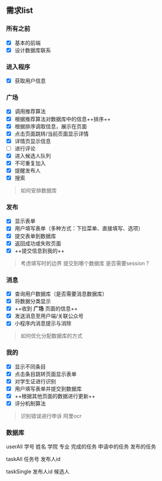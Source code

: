 ## 需求list

### 所有之前
- [x] 基本的前端
- [x] 设计数据库联系

### 进入程序
- [x] 获取用户信息

### 广场
- [x] 调用推荐算法
- [x] 根据推荐算法对数据库中的信息++排序++
- [x] 根据排序调取信息，展示在页面
- [x] 点击页面跳转/当前页面显示详情
- [x] 详情页显示信息
- [ ] 进行评论
- [x] 进入候选人队列
- [x] 不可重复加入
- [x] 提醒发布人
- [x] 搜索

> 如何安排数据库

### 发布
- [x] 显示表单
- [x] 用户填写表单（多种方式：下拉菜单、直接填写、选项）
- [x] 提交表单到数据库
- [x] 返回成功或失败页面
- [x] ++提交信息到我的++

> 考虑填写时的边界
> 提交到哪个数据库
> 是否需要session？

### 消息
- [x] 查询用户数据库（是否需要消息数据库）
- [x] 将数据分类显示
- [x] ++收到 **广场** 页面的信息++
- [x] 发送消息至用户端/关联公众号
- [x] 小程序内消息提示与消除

> 如何优化分配数据库的方式

### 我的
- [x] 显示不同条目
- [x] 点击条目跳转页面显示表单
- [x] 对学生证进行识别
- [x] 用户填写表单并提交到数据库
- [x] ++根据其他页面的数据进行更新++
- [x] 评分机制算法

> 识别错误进行申诉
> 阿里ocr

### 数据库

userAll 学号 姓名 学院 专业 完成的任务 申请中的任务 发布的任务 

taskAll 任务号 发布人id 
 
taskSingle 发布人id  候选人


